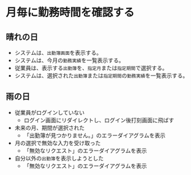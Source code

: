 # 月毎に勤務時間を確認する
## 晴れの日
- システムは、`出勤簿画面`を表示する。
- システムは、今月の`勤務実績`を一覧表示する。
- 従業員は、表示する`出勤簿`を、`指定月`または`指定期間`で選択する。
- システムは、選択された`出勤簿`または`指定期間`の`勤務実績`を一覧表示する。

## 雨の日
- 従業員がログインしていない
    - ログイン画面にリダイレクトし、ログイン後打刻画面に飛ばす
- 未来の月、期間が選択された
    - 「出勤簿が見つかりません。」のエラーダイアグラムを表示
- 月の選択で無効な入力を受け取った
    - 「無効なリクエスト」のエラーダイアグラムを表示
- 自分以外の`出勤簿`を表示しようとした
    - 「無効なリクエスト」のエラーダイアグラムを表示